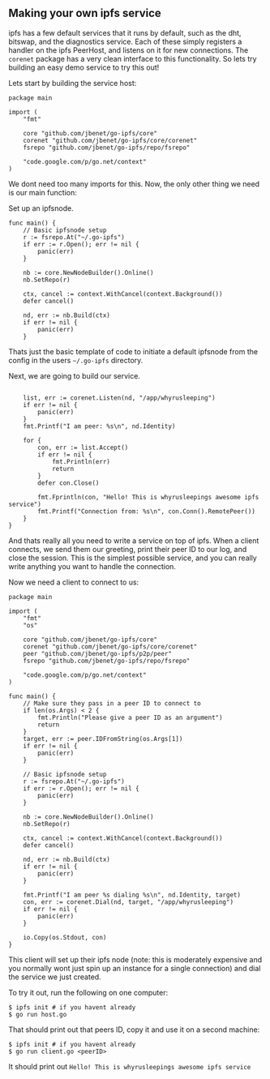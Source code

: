 ## Making your own ipfs service
ipfs has a few default services that it runs by default, such as the dht,
bitswap, and the diagnostics service. Each of these simply registers a
handler on the ipfs PeerHost, and listens on it for new connections.  The
`corenet` package has a very clean interface to this functionality. So lets
try building an easy demo service to try this out!

Lets start by building the service host:
```
package main

import (
	"fmt"

	core "github.com/jbenet/go-ipfs/core"
	corenet "github.com/jbenet/go-ipfs/core/corenet"
	fsrepo "github.com/jbenet/go-ipfs/repo/fsrepo"

	"code.google.com/p/go.net/context"
)
```

We dont need too many imports for this.
Now, the only other thing we need is our main function: 

Set up an ipfsnode.

```
func main() {
	// Basic ipfsnode setup
	r := fsrepo.At("~/.go-ipfs")
	if err := r.Open(); err != nil {
		panic(err)
	}

	nb := core.NewNodeBuilder().Online()
	nb.SetRepo(r)

	ctx, cancel := context.WithCancel(context.Background())
	defer cancel()

	nd, err := nb.Build(ctx)
	if err != nil {
		panic(err)
	}
```

Thats just the basic template of code to initiate a default ipfsnode from
the config in the users `~/.go-ipfs` directory.

Next, we are going to build our service.

```

	list, err := corenet.Listen(nd, "/app/whyrusleeping")
	if err != nil {
		panic(err)
	}
	fmt.Printf("I am peer: %s\n", nd.Identity)

	for {
		con, err := list.Accept()
		if err != nil {
			fmt.Println(err)
			return
		}
		defer con.Close()

		fmt.Fprintln(con, "Hello! This is whyrusleepings awesome ipfs service")
		fmt.Printf("Connection from: %s\n", con.Conn().RemotePeer())
	}
}
```

And thats really all you need to write a service on top of ipfs. When a client
connects, we send them our greeting, print their peer ID to our log, and close
the session. This is the simplest possible service, and you can really write 
anything you want to handle the connection.

Now we need a client to connect to us:

```
package main

import (
	"fmt"
	"os"

	core "github.com/jbenet/go-ipfs/core"
	corenet "github.com/jbenet/go-ipfs/core/corenet"
	peer "github.com/jbenet/go-ipfs/p2p/peer"
	fsrepo "github.com/jbenet/go-ipfs/repo/fsrepo"

	"code.google.com/p/go.net/context"
)

func main() {
	// Make sure they pass in a peer ID to connect to
	if len(os.Args) < 2 {
		fmt.Println("Please give a peer ID as an argument")
		return
	}
	target, err := peer.IDFromString(os.Args[1])
	if err != nil {
		panic(err)
	}

	// Basic ipfsnode setup
	r := fsrepo.At("~/.go-ipfs")
	if err := r.Open(); err != nil {
		panic(err)
	}

	nb := core.NewNodeBuilder().Online()
	nb.SetRepo(r)

	ctx, cancel := context.WithCancel(context.Background())
	defer cancel()

	nd, err := nb.Build(ctx)
	if err != nil {
		panic(err)
	}

	fmt.Printf("I am peer %s dialing %s\n", nd.Identity, target)
	con, err := corenet.Dial(nd, target, "/app/whyrusleeping")
	if err != nil {
		panic(err)
	}

	io.Copy(os.Stdout, con)
}
```

This client will set up their ipfs node (note: this is moderately expensive and
you normally wont just spin up an instance for a single connection) and dial the
service we just created.

To try it out, run the following on one computer:
```
$ ipfs init # if you havent already
$ go run host.go
```

That should print out that peers ID, copy it and use it on a second machine:
```
$ ipfs init # if you havent already
$ go run client.go <peerID>
```

It should print out `Hello! This is whyrusleepings awesome ipfs service`

